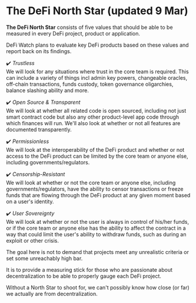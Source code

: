 # The DeFi North Star \(updated 9 Mar\)

**The DeFi North Star** consists of five values that should be able to be measured in every DeFi project, product or application.

DeFi Watch plans to evaluate key DeFi products based on these values and report back on its findings.

✔️ _Trustless_  
We will look for any situations where trust in the core team is required. This can include a variety of things incl admin key powers, changeable oracles, off-chain transactions, funds custody, token governance oligarchies, balance slashing ability and more.

✔️ _Open Source & Transparent_  
We will look at whether all related code is open sourced, including not just smart contract code but also any other product-level app code through which finances will run. We'll also look at whether or not all features are documented transparently.

✔️ _Permissionless_  
We will look at the interoperability of the DeFi product and whether or not access to the DeFi product can be limited by the core team or anyone else, including governments/regulators.

✔️ _Censorship-Resistant_  
We will look at whether or not the core team or anyone else, including governments/regulators, have the ability to censor transactions or freeze funds that are flowing through the DeFi product at any given moment based on a user's identity.

✔️ _User Sovereignty_  
We will look at whether or not the user is always in control of his/her funds, or if the core team or anyone else has the ability to affect the contract in a way that could limit the user's ability to withdraw funds, such as during an exploit or other crisis.

The goal here is not to demand that projects meet any unrealistic criteria or set some unreachably high bar.

It is to provide a measuring stick for those who are passionate about decentralization to be able to properly gauge each DeFi project.

Without a North Star to shoot for, we can't possibly know how close \(or far\) we actually are from decentralization.

